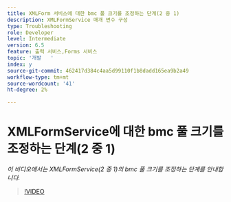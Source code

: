 ```yaml
---
title: XMLForm 서비스에 대한 bmc 풀 크기를 조정하는 단계(2 중 1)
description: XMLFormService 매개 변수 구성
type: Troubleshooting
role: Developer
level: Intermediate
version: 6.5
feature: 출력 서비스,Forms 서비스
topic: '개발   '
index: y
source-git-commit: 462417d384c4aa5d99110f1b8dadd165ea9b2a49
workflow-type: tm+mt
source-wordcount: '41'
ht-degree: 2%

---
```


# XMLFormService에 대한 bmc 풀 크기를 조정하는 단계(2 중 1)

*이 비디오에서는 XMLFormService(2 중 1)의 bmc 풀 크기를 조정하는 단계를 안내합니다.*

>[!VIDEO](https://video.tv.adobe.com/v/335552?quality=9&learn=on)
